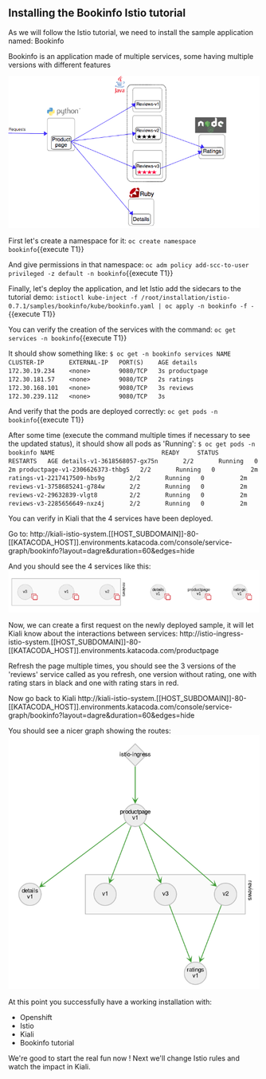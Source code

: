 ## Installing the Bookinfo Istio tutorial

As we will follow the Istio tutorial, we need to install the sample application named: Bookinfo

Bookinfo is an application made of multiple services, some having multiple versions with different features

![](assets/istio_bookinfo.png)

First let's create a namespace for it:
`oc create namespace bookinfo`{{execute T1}}

And give permissions in that namespace:
`oc adm policy add-scc-to-user privileged -z default -n bookinfo`{{execute T1}}

Finally, let's deploy the application, and let Istio add the sidecars to the tutorial demo:
`istioctl kube-inject -f /root/installation/istio-0.7.1/samples/bookinfo/kube/bookinfo.yaml | oc apply -n bookinfo -f -`{{execute T1}}

You can verify the creation of the services with the command:
`oc get services -n bookinfo`{{execute T1}}

It should show something like:
`$ oc get -n bookinfo services
NAME          CLUSTER-IP       EXTERNAL-IP   PORT(S)    AGE
details       172.30.19.234    <none>        9080/TCP   3s
productpage   172.30.181.57    <none>        9080/TCP   2s
ratings       172.30.168.101   <none>        9080/TCP   3s
reviews       172.30.239.112   <none>        9080/TCP   3s`

And verify that the pods are deployed correctly:
`oc get pods -n bookinfo`{{execute T1}}

After some time (execute the command multiple times if necessary to see the updated status), it should show all pods as 'Running':
`$ oc get pods -n bookinfo
NAME                              READY     STATUS    RESTARTS   AGE
details-v1-3618568057-gx75n       2/2       Running   0          2m
productpage-v1-2306626373-thbg5   2/2       Running   0          2m
ratings-v1-2217417509-hbs9g       2/2       Running   0          2m
reviews-v1-3758685241-g784w       2/2       Running   0          2m
reviews-v2-29632839-vlgt8         2/2       Running   0          2m
reviews-v3-2285656649-nxz4j       2/2       Running   0          2m`

You can verify in Kiali that the 4 services have been deployed.

Go to:
http://kiali-istio-system.[[HOST_SUBDOMAIN]]-80-[[KATACODA_HOST]].environments.katacoda.com/console/service-graph/bookinfo?layout=dagre&duration=60&edges=hide

And you should see the 4 services like this:
![](assets/kiali-bookinfo-notraffic.png)

Now, we can create a first request on the newly deployed sample, it will let Kiali know about the interactions between services:
http://istio-ingress-istio-system.[[HOST_SUBDOMAIN]]-80-[[KATACODA_HOST]].environments.katacoda.com/productpage

Refresh the page multiple times, you should see the 3 versions of the 'reviews' service called as you refresh, one version without rating, one with rating stars in black and
one with rating stars in red.

Now go back to Kiali
http://kiali-istio-system.[[HOST_SUBDOMAIN]]-80-[[KATACODA_HOST]].environments.katacoda.com/console/service-graph/bookinfo?layout=dagre&duration=60&edges=hide

You should see a nicer graph showing the routes:
![](assets/kiali-bookinfo-traffic.png)

At this point you successfully have a working installation with:
 * Openshift
 * Istio
 * Kiali
 * Bookinfo tutorial

We're good to start the real fun now !
Next we'll change Istio rules and watch the impact in Kiali.
